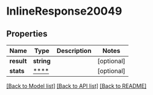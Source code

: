 # InlineResponse20049

## Properties
Name | Type | Description | Notes
------------ | ------------- | ------------- | -------------
**result** | **string** |  | [optional] 
**stats** | [****](.md) |  | [optional] 

[[Back to Model list]](../README.md#documentation-for-models) [[Back to API list]](../README.md#documentation-for-api-endpoints) [[Back to README]](../README.md)

